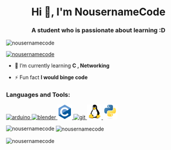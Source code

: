 <h1 align="center">Hi 👋, I'm NousernameCode</h1>
<h3 align="center">A student who is passionate about learning :D</h3>

<p align="left"> <img src="https://komarev.com/ghpvc/?username=nousernamecode&label=Profile%20views&color=0e75b6&style=flat" alt="nousernamecode" /> </p>

<p align="left"> <a href="https://github.com/ryo-ma/github-profile-trophy"><img src="https://github-profile-trophy.vercel.app/?username=nousernamecode" alt="nousernamecode" /></a> </p>

- 🌱 I’m currently learning **C , Networking**

- ⚡ Fun fact **I would binge code**


<h3 align="left">Languages and Tools:</h3>
<p align="left"> <a href="https://www.arduino.cc/" target="_blank"> <img src="https://cdn.worldvectorlogo.com/logos/arduino-1.svg" alt="arduino" width="40" height="40"/> </a> <a href="https://www.blender.org/" target="_blank"> <img src="https://download.blender.org/branding/community/blender_community_badge_white.svg" alt="blender" width="40" height="40"/> </a> <a href="https://www.cprogramming.com/" target="_blank"> <img src="https://raw.githubusercontent.com/devicons/devicon/master/icons/c/c-original.svg" alt="c" width="40" height="40"/> </a> <a href="https://git-scm.com/" target="_blank"> <img src="https://www.vectorlogo.zone/logos/git-scm/git-scm-icon.svg" alt="git" width="40" height="40"/> </a> <a href="https://www.linux.org/" target="_blank"> <img src="https://raw.githubusercontent.com/devicons/devicon/master/icons/linux/linux-original.svg" alt="linux" width="40" height="40"/> </a> <a href="https://www.python.org" target="_blank"> <img src="https://raw.githubusercontent.com/devicons/devicon/master/icons/python/python-original.svg" alt="python" width="40" height="40"/> </a> </p>

<p><img align="left" src="https://github-readme-stats.vercel.app/api/top-langs?username=nousernamecode&show_icons=true&locale=en&layout=compact" alt="nousernamecode" /></p>

<p>&nbsp;<img align="center" src="https://github-readme-stats.vercel.app/api?username=nousernamecode&show_icons=true&locale=en" alt="nousernamecode" /></p>

<p><img align="center" src="https://github-readme-streak-stats.herokuapp.com/?user=nousernamecode&" alt="nousernamecode" /></p>
